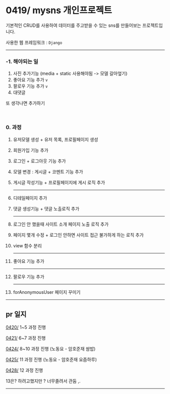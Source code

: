 # 0419/ mysns 개인프로젝트

기본적인 CRUD를 사용하여 데이터를 주고받을 수 있는 sns를 만들어보는 프로젝트입니다. 

사용한 웹 프레임워크 : `Django`

<hr>



### -1. 해야되는 일


1. 사진 추가기능 (media + static 사용해야됨 -> 모델 갈아엎기)
2. 좋아요 기능 추가 `v`
2. 팔로우 기능 추가 `v`
2. 대댓글 

또 생각나면 추가하기

<br>

### 0. 과정


1. 유저모델 생성 + 유저 목록, 프로필페이지 생성

2. 회원가입 기능 추가

3. 로그인 + 로그아웃 기능 추가

4. 모델 변경 : 게시글 + 코멘트 기능 추가

5. 게시글 작성기능 + 프로필페이지에 게시 로직 추가

   <hr>

6. 디테일페이지 추가

7. 댓글 생성기능 + 댓글 노출로직 추가

   <hr>

8. 로그인 안 했을때 사이트 소개 페이지 노출 로직 추가

9. 페이지 몇개 수정 + 로그인 안하면 사이트 접근 불가하게 하는 로직 추가

10. view 함수 분리

    <hr>

11. 좋아요 기능 추가

    <hr>

12. 팔로우 기능 추가

    <hr>

13. forAnonymousUser 페이지 꾸미기


<hr>

## pr 일지

[0420/](./record/mysns_0420.md) 1~5 과정 진행

[0421/](./record/mysns_0421.md) 6~7 과정 진행

[0424/](./record/mysns_0424.md) 8~10 과정 진행 (노동요 - 암호준재 쌈밥)

[0425/](./record/mysns_0425.md) 11 과정 진행 (노동요 - 암호준재 요즘하루)

[0428/](./record/mysns_0428.md) 12 과정 진행

13은? 하려고했지만 ? 너무졸려서 관둠 ,.

<hr>
